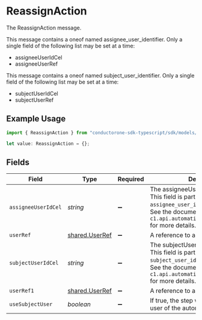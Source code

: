 # ReassignAction

The ReassignAction message.

This message contains a oneof named assignee_user_identifier. Only a single field of the following list may be set at a time:
  - assigneeUserIdCel
  - assigneeUserRef


This message contains a oneof named subject_user_identifier. Only a single field of the following list may be set at a time:
  - subjectUserIdCel
  - subjectUserRef


## Example Usage

```typescript
import { ReassignAction } from "conductorone-sdk-typescript/sdk/models/shared";

let value: ReassignAction = {};
```

## Fields

| Field                                                                                                                                                                       | Type                                                                                                                                                                        | Required                                                                                                                                                                    | Description                                                                                                                                                                 |
| --------------------------------------------------------------------------------------------------------------------------------------------------------------------------- | --------------------------------------------------------------------------------------------------------------------------------------------------------------------------- | --------------------------------------------------------------------------------------------------------------------------------------------------------------------------- | --------------------------------------------------------------------------------------------------------------------------------------------------------------------------- |
| `assigneeUserIdCel`                                                                                                                                                         | *string*                                                                                                                                                                    | :heavy_minus_sign:                                                                                                                                                          | The assigneeUserIdCel field.<br/>This field is part of the `assignee_user_identifier` oneof.<br/>See the documentation for `c1.api.automations.v1.ReassignAction` for more details. |
| `userRef`                                                                                                                                                                   | [shared.UserRef](../../../sdk/models/shared/userref.md)                                                                                                                     | :heavy_minus_sign:                                                                                                                                                          | A reference to a user.                                                                                                                                                      |
| `subjectUserIdCel`                                                                                                                                                          | *string*                                                                                                                                                                    | :heavy_minus_sign:                                                                                                                                                          | The subjectUserIdCel field.<br/>This field is part of the `subject_user_identifier` oneof.<br/>See the documentation for `c1.api.automations.v1.ReassignAction` for more details. |
| `userRef1`                                                                                                                                                                  | [shared.UserRef](../../../sdk/models/shared/userref.md)                                                                                                                     | :heavy_minus_sign:                                                                                                                                                          | A reference to a user.                                                                                                                                                      |
| `useSubjectUser`                                                                                                                                                            | *boolean*                                                                                                                                                                   | :heavy_minus_sign:                                                                                                                                                          | If true, the step will use the subject user of the automation as the subject.                                                                                               |